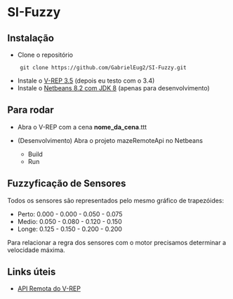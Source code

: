 # SI-Fuzzy

## Instalação

* Clone o repositório
```
	git clone https://github.com/GabrielEug2/SI-Fuzzy.git
```

* Instale o [V-REP 3.5](http://www.coppeliarobotics.com/downloads.html) (depois eu testo com o 3.4)
* Instale o [Netbeans 8.2 com JDK 8](http://www.oracle.com/technetwork/java/javase/downloads/jdk-netbeans-jsp-142931.html) (apenas para desenvolvimento)

## Para rodar

* Abra o V-REP com a cena __nome_da_cena__.ttt

* (Desenvolvimento) Abra o projeto mazeRemoteApi no Netbeans
	* Build
	* Run

<!---
* (Apenas executar) Rode o .jar
-->

## Fuzzyficação de Sensores

Todos os sensores são representados pelo mesmo gráfico de trapezóides:
* Perto: 0.000 - 0.000 - 0.050 - 0.075 
* Medio: 0.050 - 0.080 - 0.120 - 0.150
* Longe: 0.125 - 0.150 - 0.200 - 0.200 

Para relacionar a regra dos sensores com o motor precisamos determinar a velocidade máxima.

## Links úteis

* [API Remota do V-REP](http://www.coppeliarobotics.com/helpFiles/en/remoteApiFunctionsJava.htm)
